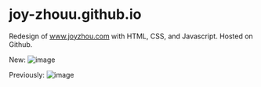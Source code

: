 # joy-zhouu.github.io

Redesign of www.joyzhou.com with HTML, CSS, and Javascript. Hosted on Github.

New:
![image](https://user-images.githubusercontent.com/11446741/152699349-75cb51fb-76db-4fa9-b8b4-90aba359fb20.png)

Previously:
![image](https://user-images.githubusercontent.com/11446741/152699313-395c7e20-1701-4015-aaf0-bd6ae9ab3138.png)

